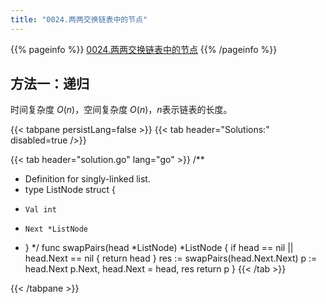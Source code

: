 ```yaml
---
title: "0024.两两交换链表中的节点"
---
```


{{% pageinfo %}}
[0024.两两交换链表中的节点](https://leetcode.cn/problems/swap-nodes-in-pairs/)
{{% /pageinfo %}}

## 方法一：递归

时间复杂度 $O(n)$，空间复杂度 $O(n)$，$n$表示链表的长度。

{{< tabpane persistLang=false >}}
{{< tab header="Solutions:" disabled=true />}}

{{< tab header="solution.go" lang="go" >}}
/**
 * Definition for singly-linked list.
 * type ListNode struct {
 *     Val int
 *     Next *ListNode
 * }
 */
func swapPairs(head *ListNode) *ListNode {
	if head == nil || head.Next == nil {
		return head
	}
	res := swapPairs(head.Next.Next)
	p := head.Next
	p.Next, head.Next = head, res
	return p
}
{{< /tab >}}

{{< /tabpane >}}
